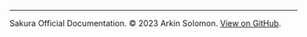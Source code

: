 <footer>
  <hr />
  Sakura Official Documentation. &copy; 2023 Arkin Solomon. <a href="https://github.com/ArkinSolomon/sakura-docs">View on GitHub</a>.
</footer>